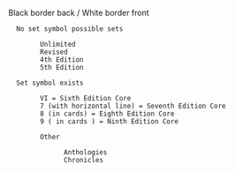

Black border back / White border front

      No set symbol possible sets

            Unlimited
            Revised
            4th Edition
            5th Edition

      Set symbol exists

            VI = Sixth Edition Core
            7 (with horizontal line) = Seventh Edition Core
            8 (in cards) = Eighth Edition Core
            9 ( in cards ) = Ninth Edition Core

            Other 

                  Anthologies
                  Chronicles


